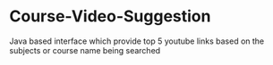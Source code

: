 # Course-Video-Suggestion
Java based interface which provide top 5 youtube links based on the subjects or course name being searched
